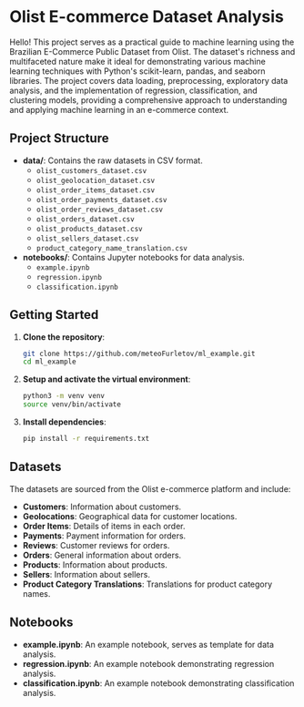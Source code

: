 # Olist E-commerce Dataset Analysis

Hello! This project serves as a practical guide to machine learning using the Brazilian E-Commerce Public Dataset from Olist. The dataset's richness and multifaceted nature make it ideal for demonstrating various machine learning techniques with Python's scikit-learn, pandas, and seaborn libraries. The project covers data loading, preprocessing, exploratory data analysis, and the implementation of regression, classification, and clustering models, providing a comprehensive approach to understanding and applying machine learning in an e-commerce context.

## Project Structure

- **data/**: Contains the raw datasets in CSV format.
  - `olist_customers_dataset.csv`
  - `olist_geolocation_dataset.csv`
  - `olist_order_items_dataset.csv`
  - `olist_order_payments_dataset.csv`
  - `olist_order_reviews_dataset.csv`
  - `olist_orders_dataset.csv`
  - `olist_products_dataset.csv`
  - `olist_sellers_dataset.csv`
  - `product_category_name_translation.csv`
- **notebooks/**: Contains Jupyter notebooks for data analysis.
  - `example.ipynb`
  - `regression.ipynb`
  - `classification.ipynb`
  
## Getting Started

1. **Clone the repository**:
    ```sh
    git clone https://github.com/meteoFurletov/ml_example.git
    cd ml_example
    ```

2. **Setup and activate the virtual environment**:
    ```sh
    python3 -m venv venv
    source venv/bin/activate
    ```

3. **Install dependencies**:
    ```sh
    pip install -r requirements.txt
    ```

## Datasets

The datasets are sourced from the Olist e-commerce platform and include:

- **Customers**: Information about customers.
- **Geolocations**: Geographical data for customer locations.
- **Order Items**: Details of items in each order.
- **Payments**: Payment information for orders.
- **Reviews**: Customer reviews for orders.
- **Orders**: General information about orders.
- **Products**: Information about products.
- **Sellers**: Information about sellers.
- **Product Category Translations**: Translations for product category names.

## Notebooks

- **example.ipynb**: An example notebook, serves as template for data analysis.
- **regression.ipynb**: An example notebook demonstrating regression analysis.
- **classification.ipynb**: An example notebook demonstrating classification analysis.